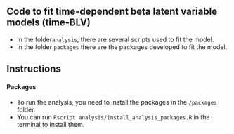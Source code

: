 ## Code to fit time-dependent beta latent variable models (time-BLV)

- In the folder`analysis`, there are several scripts used to fit the model.
- In the folder `packages` there are the packages developed to fit the model.

## Instructions 

#### Packages
- To run the analysis, you need to install the packages in the `/packages` folder.
- You can run `Rscript analysis/install_analysis_packages.R` in the terminal to install them.
